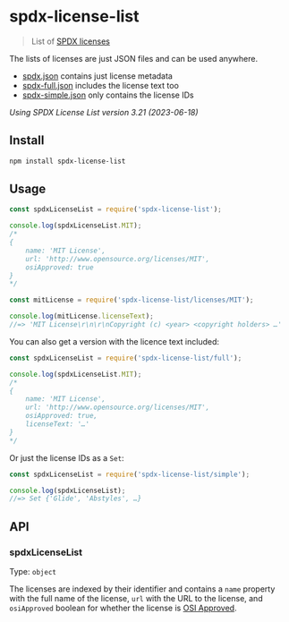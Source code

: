 # spdx-license-list

> List of [SPDX licenses](https://spdx.org/licenses/)

The lists of licenses are just JSON files and can be used anywhere.

- [spdx.json](spdx.json) contains just license metadata
- [spdx-full.json](spdx-full.json) includes the license text too
- [spdx-simple.json](spdx-simple.json) only contains the license IDs

*Using SPDX License List version 3.21 (2023-06-18)*

## Install

```sh
npm install spdx-license-list
```

## Usage

```js
const spdxLicenseList = require('spdx-license-list');

console.log(spdxLicenseList.MIT);
/*
{
	name: 'MIT License',
	url: 'http://www.opensource.org/licenses/MIT',
	osiApproved: true
}
*/
```

```js
const mitLicense = require('spdx-license-list/licenses/MIT');

console.log(mitLicense.licenseText);
//=> 'MIT License\r\n\r\nCopyright (c) <year> <copyright holders> …'
```

You can also get a version with the licence text included:

```js
const spdxLicenseList = require('spdx-license-list/full');

console.log(spdxLicenseList.MIT);
/*
{
	name: 'MIT License',
	url: 'http://www.opensource.org/licenses/MIT',
	osiApproved: true,
	licenseText: '…'
}
*/
```

Or just the license IDs as a `Set`:

```js
const spdxLicenseList = require('spdx-license-list/simple');

console.log(spdxLicenseList);
//=> Set {'Glide', 'Abstyles', …}
```

## API

### spdxLicenseList

Type: `object`

The licenses are indexed by their identifier and contains a `name` property with the full name of the license, `url` with the URL to the license, and `osiApproved` boolean for whether the license is [OSI Approved](https://opensource.org/licenses).
